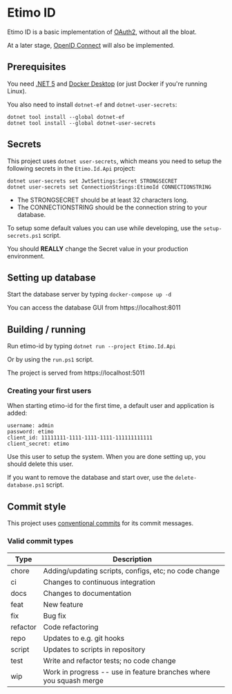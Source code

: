 # Etimo ID

Etimo ID is a basic implementation of [OAuth2](https://tools.ietf.org/html/rfc6749#section-5.2), without all the bloat.

At a later stage, [OpenID Connect](https://openid.net/specs/openid-connect-core-1_0.html) will also be implemented.

## Prerequisites

You need [.NET 5](https://dotnet.microsoft.com/download/dotnet/5.0) and [Docker Desktop](https://www.docker.com/products/docker-desktop) (or just Docker if you're running Linux).

You also need to install `dotnet-ef` and `dotnet-user-secrets`:

```
dotnet tool install --global dotnet-ef
dotnet tool install --global dotnet-user-secrets
```

## Secrets

This project uses `dotnet user-secrets`, which means you need to setup the following secrets in the `Etimo.Id.Api` project:

```
dotnet user-secrets set JwtSettings:Secret STRONGSECRET
dotnet user-secrets set ConnectionStrings:EtimoId CONNECTIONSTRING
```

* The STRONGSECRET should be at least 32 characters long.
* The CONNECTIONSTRING should be the connection string to your database.

To setup some default values you can use while developing, use the `setup-secrets.ps1` script.

You should **REALLY** change the Secret value in your production environment.

## Setting up database

Start the database server by typing `docker-compose up -d`

You can access the database GUI from https://localhost:8011

## Building / running

Run etimo-id by typing `dotnet run --project Etimo.Id.Api`

Or by using the `run.ps1` script.

The project is served from https://localhost:5011

### Creating your first users

When starting etimo-id for the first time, a default user and application is added:

```
username: admin
password: etimo
client_id: 11111111-1111-1111-1111-111111111111
client_secret: etimo
```

Use this user to setup the system. When you are done setting up, you should delete this user.

If you want to remove the database and start over, use the `delete-database.ps1` script.

## Commit style

This project uses [conventional commits](https://www.conventionalcommits.org/en/v1.0.0/) for its commit messages.

### Valid commit types

Type | Description
--- | ---
chore | Adding/updating scripts, configs, etc; no code change
ci | Changes to continuous integration
docs | Changes to documentation
feat | New feature
fix | Bug fix
refactor | Code refactoring
repo | Updates to e.g. git hooks
script | Updates to scripts in repository
test | Write and refactor tests; no code change
wip | Work in progress -- use in feature branches where you squash merge
